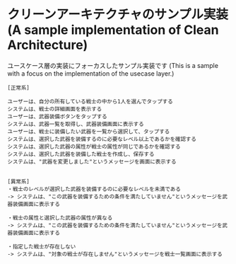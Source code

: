 # クリーンアーキテクチャのサンプル実装 (A sample implementation of Clean Architecture)
ユースケース層の実装にフォーカスしたサンプル実装です
(This is a sample with a focus on the implementation of the usecase layer.)


```
[正常系]

ユーザーは、自分の所有している戦士の中から1人を選んでタップする
システムは、戦士の詳細画面を表示する
ユーザーは、武器装備ボタンをタップする
システムは、武器一覧を取得し、武器装備画面に表示する
ユーザーは、戦士に装備したい武器を一覧から選択して、タップする
システムは、選択した武器を装備するのに必要なレベル以上であるかを確認する
システムは、選択した武器の属性が戦士の属性が同じであるかを確認する
システムは、選択した武器を装備した戦士を作成し、保存する
システムは、"武器を変更しました"というメッセージを画面に表示する


[異常系]
・戦士のレベルが選択した武器を装備するのに必要なレベルを未満である
-> システムは、"この武器を装備するための条件を満たしていません"というメッセージを武器装備画面に表示する

・戦士の属性と選択した武器の属性が異なる
-> システムは、"この武器を装備するための条件を満たしていません"というメッセージを武器装備画面に表示する

・指定した戦士が存在しない
-> システムは、"対象の戦士が存在しません"というメッセージを戦士一覧画面に表示する
```
